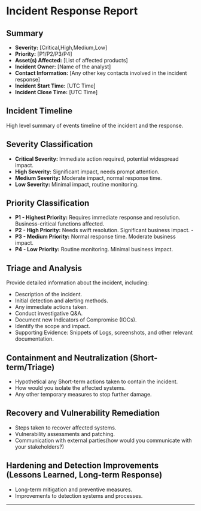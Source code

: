 # Incident Response Report

## Summary
- **Severity:** [Critical,High,Medium,Low]
- **Priority:** [P1/P2/P3/P4]
- **Asset(s) Affected:** [List of affected products]
- **Incident Owner:** [Name of the analyst]
- **Contact Information:** [Any other key contacts involved in the incident response]
- **Incident Start Time:** [UTC Time]
- **Incident Close Time:** [UTC Time]
## Incident Timeline
High level summary of events timeline of the incident and the response.
## Severity Classification
- **Critical Severity:** Immediate action required, potential widespread impact.
- **High Severity:** Significant impact, needs prompt attention.
- **Medium Severity:** Moderate impact, normal response time.
- **Low Severity:** Minimal impact, routine monitoring.
## Priority Classification
- **P1 - Highest Priority:** Requires immediate response and resolution. Business-critical functions affected.
- **P2 - High Priority:** Needs swift resolution. Significant business impact. -
- **P3 - Medium Priority:** Normal response time. Moderate business impact. 
- **P4 - Low Priority:** Routine monitoring. Minimal business impact.
## Triage and Analysis
Provide detailed information about the incident, including:
- Description of the incident.
- Initial detection and alerting methods.
- Any immediate actions taken.
- Conduct investigative Q&A.
- Document new Indicators of Compromise (IOCs).
- Identify the scope and impact.
- Supporting Evidence: Snippets of Logs, screenshots, and other relevant documentation.

## Containment and Neutralization (Short-term/Triage)
- Hypothetical any Short-term actions taken to contain the incident.
- How would you isolate the affected systems.
- Any other temporary measures to stop further damage.

## Recovery and Vulnerability Remediation
- Steps taken to recover affected systems.
- Vulnerability assessments and patching.
- Communication with external parties(how would you communicate with your stakeholders?)

## Hardening and Detection Improvements (Lessons Learned, Long-term Response)
- Long-term mitigation and preventive measures.
- Improvements to detection systems and processes.

---
